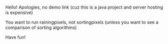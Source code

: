 Hello! 
Apologies, no demo link (cuz this is a java project and server hosting is expensive)

You want to run rainingpixels, not sortingpixels (unless you want to see a comparison of sorting algorithms)

Have fun!
